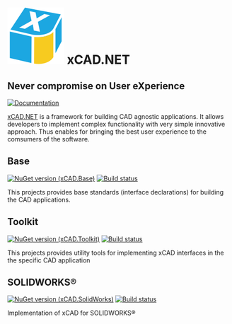 # ![Logo](data/icon.png) xCAD.NET
## Never compromise on **U**ser e**X**perience

[![Documentation](https://img.shields.io/badge/-Documentation-green.svg)](https://xcad.xarial.com)

[xCAD.NET](https://xcad.net) is a framework for building CAD agnostic applications. It allows developers to implement complex functionality with very simple innovative approach. Thus enables for bringing the best user experience to the comsumers of the software.

## Base

[![NuGet version (xCAD.Base)](https://img.shields.io/nuget/v/Xarial.XCad.svg?style=flat-square)](https://www.nuget.org/packages/Xarial.XCad/)
[![Build status](https://dev.azure.com/xarial/xcad/_apis/build/status/base)](https://dev.azure.com/xarial/xcad/_build/latest?definitionId=13)

This projects provides base standards (interface declarations) for building the CAD applications.

## Toolkit

[![NuGet version (xCAD.Toolkit)](https://img.shields.io/nuget/v/Xarial.XCad.Toolkit.svg?style=flat-square)](https://www.nuget.org/packages/Xarial.XCad.Toolkit/)
[![Build status](https://dev.azure.com/xarial/xcad/_apis/build/status/toolkit)](https://dev.azure.com/xarial/xcad/_build/latest?definitionId=14)

This projects provides utility tools for implementing xCAD interfaces in the the specific CAD application

## SOLIDWORKS®

[![NuGet version (xCAD.SolidWorks)](https://img.shields.io/nuget/v/Xarial.XCad.SolidWorks.svg?style=flat-square)](https://www.nuget.org/packages/Xarial.XCad.SolidWorks/)
[![Build status](https://dev.azure.com/xarial/xcad/_apis/build/status/solidworks)](https://dev.azure.com/xarial/xcad/_build/latest?definitionId=15)

Implementation of xCAD for SOLIDWORKS®